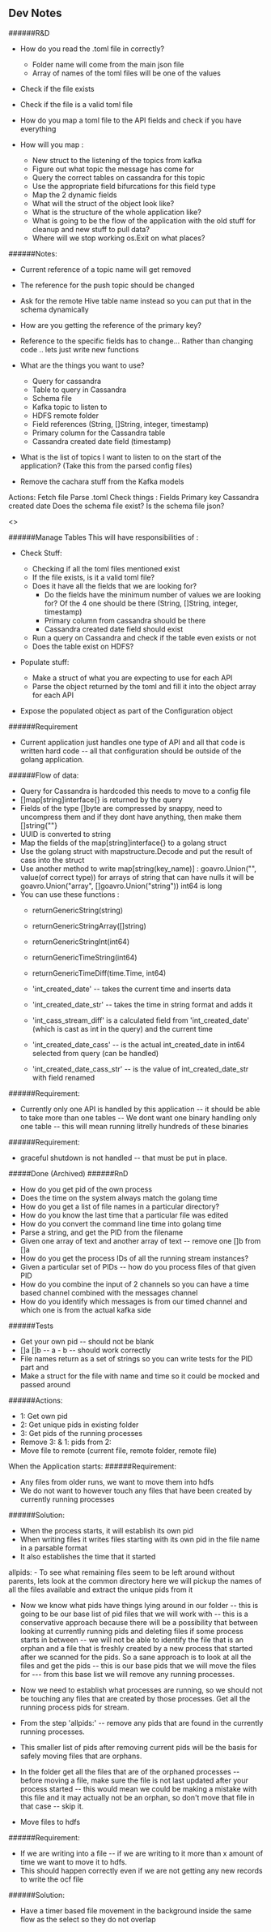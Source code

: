 ## Dev Notes

######R&D
- How do you read the .toml file in correctly? 
    - Folder name will come from the main json file
    - Array of names of the toml files will be one of the values 
- Check if the file exists
- Check if the file is a valid toml file
- How do you map a toml file to the API fields and check if you have everything

- How will you map :
    - New struct to the listening of the topics from kafka
    - Figure out what topic the message has come for 
    - Query the correct tables on cassandra for this topic
    - Use the appropriate field bifurcations for this field type 
    - Map the 2 dynamic fields
    - What will the struct of the object look like?
    - What is the structure of the whole application like?
    - What is going to be the flow of the application with the old stuff for cleanup and new stuff to pull data?
    - Where will we stop working os.Exit on what places?

    
######Notes:
- Current reference of a topic name will get removed
- The reference for the push topic should be changed
- Ask for the remote Hive table name instead so you can put that in the schema dynamically
- How are you getting the reference of the primary key?
- Reference to the specific fields has to change... Rather than changing code .. lets just write new functions 

- What are the things you want to use?
    - Query for cassandra    
    - Table to query in Cassandra
    - Schema file
    - Kafka topic to listen to
    - HDFS remote folder 
    - Field references (String, []String, integer, timestamp)
    - Primary column for the Cassandra table
    - Cassandra created date field (timestamp) 

- What is the list of topics I want to listen to on the start of the application? (Take this from the parsed config files)

- Remove the cachara stuff from the Kafka models

Actions:
    Fetch file
    Parse .toml
    Check things :
        Fields
        Primary key
        Cassandra created date
        Does the schema file exist?
        Is the schema file json?
    
       

<<Integrate the exposed configuration as part of the current listener>>

    
######Manage Tables
This will have responsibilities of :
- Check Stuff:
    - Checking if all the toml files mentioned exist
    - If the file exists, is it a valid toml file?    
    - Does it have all the fields that we are looking for?
        - Do the fields have the minimum number of values we are looking for? Of the 4 one should be there (String, []String, integer, timestamp)
        - Primary column from cassandra should be there
        - Cassandra created date field should exist            
    - Run a query on Cassandra and check if the table even exists or not
    - Does the table exist on HDFS?
        
- Populate stuff:
    - Make a struct of what you are expecting to use for each API
    - Parse the object returned by the toml and fill it into the object array for each API

- Expose the populated object as part of the Configuration object






        
    
######Requirement
- Current application just handles one type of API and all that code is written hard code -- all that
configuration should be outside of the golang application.

######Flow of data:
- Query for Cassandra is hardcoded this needs to move to a config file
- []map[string]interface{} is returned by the query
- Fields of the type []byte are compressed by snappy, need to uncompress them and if they dont have 
anything, then make them []string{""}
- UUID is converted to string
- Map the fields of the map[string]interface{} to a golang struct
- Use the golang struct with mapstructure.Decode and put the result of cass into the struct
- Use another method to write map[string(key_name)] : goavro.Union("<type>", value(of correct type)) 
for arrays of string that can have nulls it will be goavro.Union("array", []goavro.Union("string")) 
int64 is long 
- You can use these functions : 
    - returnGenericString(string) 
    - returnGenericStringArray([]string) 
    - returnGenericStringInt(int64) 
    - returnGenericTimeString(int64) 
    - returnGenericTimeDiff(time.Time, int64)
    

    - 'int_created_date' -- takes the current time and inserts data
    - 'int_created_date_str' -- takes the time in string format and adds it
    
    - 'int_cass_stream_diff' is a calculated field from 'int_created_date' (which is cast as int in the query) and the current time
    - 'int_created_date_cass' -- is the actual int_created_date in int64 selected from query (can be handled)
    - 'int_created_date_cass_str' -- is the value of int_created_date_str with field renamed 


######Requirement:
- Currently only one API is handled by this application -- it should be able to take more than one
tables -- We dont want one binary handling only one table -- this will mean running litrelly hundreds
of these binaries

######Requirement:
- graceful shutdown is not handled -- that must be put in place.



#####Done (Archived)
######RnD
- How do you get pid of the own process
- Does the time on the system always match the golang time
- How do you get a list of file names in a particular directory?
- How do you know the last time that a particular file was edited
- How do you convert the command line time into golang time
- Parse a string, and get the PID from the filename
- Given one array of text and another array of text -- remove one []b from []a
- How do you get the process IDs of all the running stream instances?
- Given a particular set of PIDs -- how do you process files of that given PID
- How do you combine the input of 2 channels so you can have a time based channel combined with the messages channel
- How do you identify which messages is from our timed channel and which one is from the actual kafka side

######Tests
- Get your own pid -- should not be blank
- []a []b -- a - b -- should work correctly
- File names return as a set of strings so you can write tests for the PID part and
- Make a struct for the file with name and time so it could be mocked and passed around

######Actions:
- 1: Get own pid
- 2: Get unique pids in existing folder
- 3: Get pids of the running processes
- Remove 3: & 1: pids from 2:
- Move file to remote (current file, remote folder, remote file)


When the Application starts:
######Requirement:
- Any files from older runs, we want to move them into hdfs
- We do not want to however touch any files that have been created by currently running processes

######Solution:
- When the process starts, it will establish its own pid
- When writing files it writes files starting with its own pid in the file name in a parsable format
- It also establishes the time that it started

allpids: - To see what remaining files seem to be left around without parents, lets look at the common directory
here we will pickup the names of all the files available and extract the unique pids from it
- Now we know what pids have things lying around in our folder -- this is going to be our
base list of pid files that we will work with -- this is a conservative approach because
there will be a possibility that between looking at currently running pids and deleting files
if some process starts in between -- we will not be able to identify the file that is an orphan
and a file that is freshly created by a new process that started after we scanned for the pids.
So a sane approach is to look at all the files and get the pids -- this is our base pids that we will
move the files for --- from this base list we will remove any running processes.

- Now we need to establish what processes are running, so we should not be touching any files that are
created by those processes. Get all the running process pids for stream.
- From the step 'allpids:'  -- remove any pids that are found in the currently running processes.
- This smaller list of pids after removing current pids will be the basis for safely moving files
that are orphans.
- In the folder get all the files that are of the orphaned processes -- before moving a file, make sure
the file is not last updated after your process started -- this would mean we could be making a mistake
with this file and it may actually not be an orphan, so don't move that file in that case -- skip it.
- Move files to hdfs

######Requirement:
- If we are writing into a file -- if we are writing to it more than x amount of time we want to move
it to hdfs.
- This should happen correctly even if we are not getting any new records to write the ocf file

######Solution:
- Have a timer based file movement in the background inside the same flow as the select so they do not overlap
